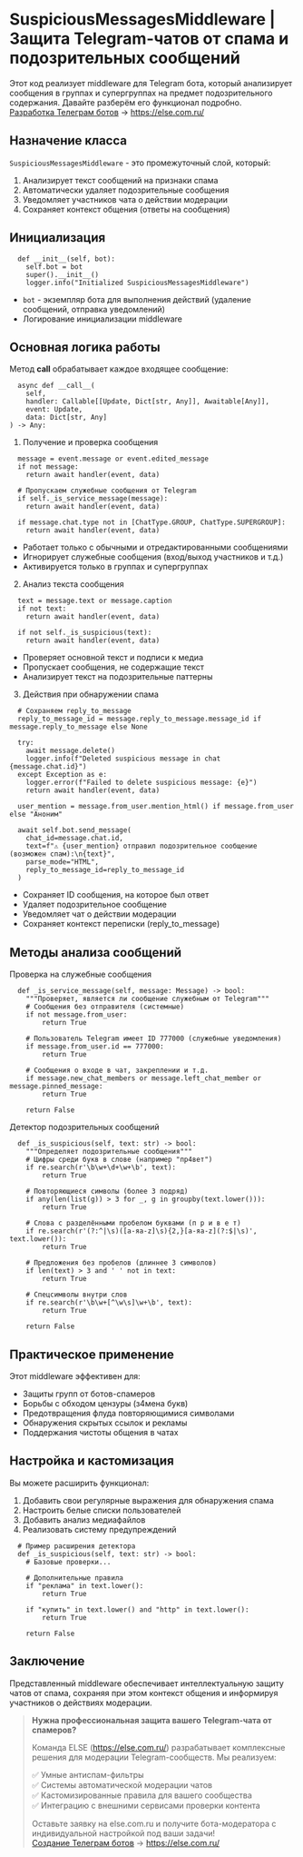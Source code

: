 # SuspiciousMessagesMiddleware | Защита Telegram-чатов от спама и подозрительных сообщений
Этот код реализует middleware для Telegram бота, который анализирует сообщения в группах и супергруппах на предмет подозрительного содержания. Давайте разберём его функционал подробно.
<br>
[Разработка Телеграм ботов](https://else.com.ru "Разработка Телеграм ботов") -> https://else.com.ru/

## Назначение класса
`SuspiciousMessagesMiddleware` - это промежуточный слой, который:

<ol> 
    <li>Анализирует текст сообщений на признаки спама</li> 
    <li>Автоматически удаляет подозрительные сообщения</li> 
    <li>Уведомляет участников чата о действии модерации</li> 
    <li>Сохраняет контекст общения (ответы на сообщения)</li> 
</ol>
    
## Инициализация
```
  def __init__(self, bot):
    self.bot = bot
    super().__init__()
    logger.info("Initialized SuspiciousMessagesMiddleware")
```


+ `bot` - экземпляр бота для выполнения действий (удаление сообщений, отправка уведомлений)</li>
+ Логирование инициализации middleware</li>

## Основная логика работы
Метод __call__ обрабатывает каждое входящее сообщение:
```
  async def __call__(
    self,
    handler: Callable[[Update, Dict[str, Any]], Awaitable[Any]],
    event: Update,
    data: Dict[str, Any]
) -> Any:
```

1. Получение и проверка сообщения
```
  message = event.message or event.edited_message
  if not message:
    return await handler(event, data)

  # Пропускаем служебные сообщения от Telegram
  if self._is_service_message(message):
    return await handler(event, data)

  if message.chat.type not in [ChatType.GROUP, ChatType.SUPERGROUP]:
    return await handler(event, data)
```
+ Работает только с обычными и отредактированными сообщениями</li>
+ Игнорирует служебные сообщения (вход/выход участников и т.д.)</li>
+ Активируется только в группах и супергруппах</li>

2. Анализ текста сообщения
```
  text = message.text or message.caption
  if not text:
    return await handler(event, data)

  if not self._is_suspicious(text):
    return await handler(event, data)
```
+ Проверяет основной текст и подписи к медиа</li>
+ Пропускает сообщения, не содержащие текст</li>
+ Анализирует текст на подозрительные паттерны</li>

3. Действия при обнаружении спама
```
  # Сохраняем reply_to_message
  reply_to_message_id = message.reply_to_message.message_id if message.reply_to_message else None

  try:
    await message.delete()
    logger.info(f"Deleted suspicious message in chat {message.chat.id}")
  except Exception as e:
    logger.error(f"Failed to delete suspicious message: {e}")
    return await handler(event, data)

  user_mention = message.from_user.mention_html() if message.from_user else "Аноним"

  await self.bot.send_message(
    chat_id=message.chat.id,
    text=f"⚠️ {user_mention} отправил подозрительное сообщение (возможен спам):\n{text}",
    parse_mode="HTML",
    reply_to_message_id=reply_to_message_id
  )
```
+ Сохраняет ID сообщения, на которое был ответ</li>
+ Удаляет подозрительное сообщение</li>
+ Уведомляет чат о действии модерации</li>
+ Сохраняет контекст переписки (reply_to_message)</li>

## Методы анализа сообщений
Проверка на служебные сообщения
```
  def _is_service_message(self, message: Message) -> bool:
    """Проверяет, является ли сообщение служебным от Telegram"""
    # Сообщения без отправителя (системные)
    if not message.from_user:
        return True

    # Пользователь Telegram имеет ID 777000 (служебные уведомления)
    if message.from_user.id == 777000:
        return True

    # Сообщения о входе в чат, закреплении и т.д.
    if message.new_chat_members or message.left_chat_member or message.pinned_message:
        return True

    return False
```

Детектор подозрительных сообщений
```
  def _is_suspicious(self, text: str) -> bool:
    """Определяет подозрительные сообщения"""
    # Цифры среди букв в слове (например "пр4вет")
    if re.search(r'\b\w+\d+\w+\b', text):
        return True

    # Повторяющиеся символы (более 3 подряд)
    if any(len(list(g)) > 3 for _, g in groupby(text.lower())):
        return True

    # Слова с разделёнными пробелом буквами (п р и в е т)
    if re.search(r'(?:^|\s)([а-яa-z]\s){2,}[а-яa-z](?:$|\s)', text.lower()):
        return True

    # Предложения без пробелов (длиннее 3 символов)
    if len(text) > 3 and ' ' not in text:
        return True

    # Спецсимволы внутри слов
    if re.search(r'\b\w+[^\w\s]\w+\b', text):
        return True

    return False
```

## Практическое применение
Этот middleware эффективен для:

+ Защиты групп от ботов-спамеров</li>
+ Борьбы с обходом цензуры (з4мена букв)</li>
+ Предотвращения флуда повторяющимися символами</li>
+ Обнаружения скрытых ссылок и рекламы</li>
+ Поддержания чистоты общения в чатах</li>

## Настройка и кастомизация
Вы можете расширить функционал:

<ol>
<li>Добавить свои регулярные выражения для обнаружения спама</li>
<li>Настроить белые списки пользователей</li>
<li>Добавить анализ медиафайлов</li>
<li>Реализовать систему предупреждений</li>
</ol>

```
  # Пример расширения детектора
  def _is_suspicious(self, text: str) -> bool:
    # Базовые проверки...
    
    # Дополнительные правила
    if "реклама" in text.lower():
        return True
        
    if "купить" in text.lower() and "http" in text.lower():
        return True
        
    return False
```

## Заключение
Представленный middleware обеспечивает интеллектуальную защиту чатов от спама, сохраняя при этом контекст общения и информируя участников о действиях модерации.
<br>
<blockquote>
<b>Нужна профессиональная защита вашего Telegram-чата от спамеров?</b>

Команда ELSE (https://else.com.ru/) разрабатывает комплексные решения для модерации Telegram-сообществ. Мы реализуем:<br>

✅ Умные антиспам-фильтры<br>
✅ Системы автоматической модерации чатов<br>
✅ Кастомизированные правила для вашего сообщества<br>
✅ Интеграцию с внешними сервисами проверки контента<br>

Оставьте заявку на else.com.ru и получите бота-модератора с индивидуальной настройкой под ваши задачи!<br>
[Создание Телеграм ботов](https://else.com.ru "Разработка Телеграм ботов") -> https://else.com.ru/
</blockquote>
